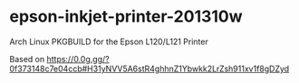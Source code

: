 # epson-inkjet-printer-201310w
Arch Linux PKGBUILD for the Epson L120/L121 Printer

Based on https://0.0g.gg/?0f373148c7e04ccb#H31yNVV5A6stR4ghhnZ1Ybwkk2LrZsh911xv1f8gDZyd
